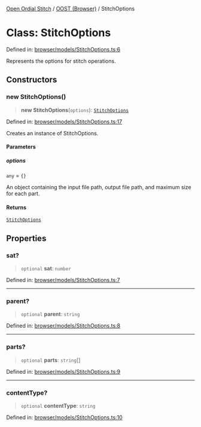 [Open Ordial Stitch](../../README.md) / [OOST (Browser)](../README.md) / StitchOptions

# Class: StitchOptions

Defined in: [browser/models/StitchOptions.ts:6](https://github.com/open-ordinal/open-ordinal-stitch/blob/827f87564b824cc51a6036c6df1893971614aa24/src/browser/models/StitchOptions.ts#L6)

Represents the options for stitch operations.

## Constructors

### new StitchOptions()

> **new StitchOptions**(`options`): [`StitchOptions`](StitchOptions.md)

Defined in: [browser/models/StitchOptions.ts:17](https://github.com/open-ordinal/open-ordinal-stitch/blob/827f87564b824cc51a6036c6df1893971614aa24/src/browser/models/StitchOptions.ts#L17)

Creates an instance of StitchOptions.

#### Parameters

##### options

`any` = `{}`

An object containing the input file path, output file path, and maximum size for each part.

#### Returns

[`StitchOptions`](StitchOptions.md)

## Properties

### sat?

> `optional` **sat**: `number`

Defined in: [browser/models/StitchOptions.ts:7](https://github.com/open-ordinal/open-ordinal-stitch/blob/827f87564b824cc51a6036c6df1893971614aa24/src/browser/models/StitchOptions.ts#L7)

***

### parent?

> `optional` **parent**: `string`

Defined in: [browser/models/StitchOptions.ts:8](https://github.com/open-ordinal/open-ordinal-stitch/blob/827f87564b824cc51a6036c6df1893971614aa24/src/browser/models/StitchOptions.ts#L8)

***

### parts?

> `optional` **parts**: `string`[]

Defined in: [browser/models/StitchOptions.ts:9](https://github.com/open-ordinal/open-ordinal-stitch/blob/827f87564b824cc51a6036c6df1893971614aa24/src/browser/models/StitchOptions.ts#L9)

***

### contentType?

> `optional` **contentType**: `string`

Defined in: [browser/models/StitchOptions.ts:10](https://github.com/open-ordinal/open-ordinal-stitch/blob/827f87564b824cc51a6036c6df1893971614aa24/src/browser/models/StitchOptions.ts#L10)
